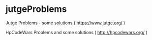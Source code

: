 # jutgeProblems
Jutge Problems - some solutions ( https://www.jutge.org/ )

HpCodeWars Problems and some solutions ( http://hpcodewars.org/ )
